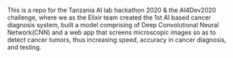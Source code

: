 This is a repo for the Tanzania AI lab hackathon 2020 & the AI4Dev2020 challenge, where we as the Elixir team created the 1st AI based cancer diagnosis system, built a model comprising of Deep Convolutional Neural Network(CNN) and a web app that screens microscopic images so as to detect cancer tumors, thus increasing speed, accuracy in cancer diagnosis, and testing.
